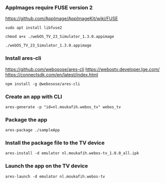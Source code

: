 ### AppImages require FUSE version 2
https://github.com/AppImage/AppImageKit/wiki/FUSE

``
sudo apt install libfuse2
``

``
chmod a+x ./webOS_TV_23_Simulator_1.3.0.appimage
``

``
./webOS_TV_23_Simulator_1.3.0.appimage
``

### Install ares-cli
https://github.com/webosose/ares-cli
https://webostv.developer.lge.com/
https://connectsdk.com/en/latest/index.html

``
npm install -g @webosose/ares-cli
``

### Create an app with CLI
``
ares-generate -p "id=nl.moukafih.webos_tv" webos_tv
``

### Package the app
``
ares-package ./sampleApp
``

### Install the package file to the TV device
``
ares-install -d emulator nl.moukafih.webos-tv_1.0.0_all.ipk
``

### Launch the app on the TV device
``
ares-launch -d emulator nl.moukafih.webos-tv
``